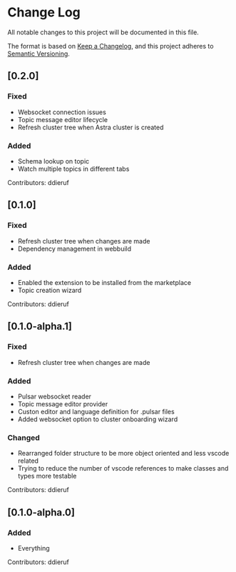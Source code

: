 # Change Log

All notable changes to this project will be documented in this file.

The format is based on [Keep a Changelog](https://keepachangelog.com/en/1.1.0/),
and this project adheres to [Semantic Versioning](https://semver.org/spec/v2.0.0.html).

## [0.2.0]

### Fixed

- Websocket connection issues
- Topic message editor lifecycle
- Refresh cluster tree when Astra cluster is created

### Added

- Schema lookup on topic
- Watch multiple topics in different tabs

Contributors: ddieruf

## [0.1.0]

### Fixed

- Refresh cluster tree when changes are made
- Dependency management in webbuild

### Added

- Enabled the extension to be installed from the marketplace
- Topic creation wizard

Contributors: ddieruf

## [0.1.0-alpha.1]

### Fixed

- Refresh cluster tree when changes are made

### Added

- Pulsar websocket reader
- Topic message editor provider
- Custon editor and language definition for .pulsar files
- Added websocket option to cluster onboarding wizard

### Changed

- Rearranged folder structure to be more object oriented and less vscode related
- Trying to reduce the number of vscode references to make classes and types more testable

Contributors: ddieruf

## [0.1.0-alpha.0]

### Added

- Everything

Contributors: ddieruf
